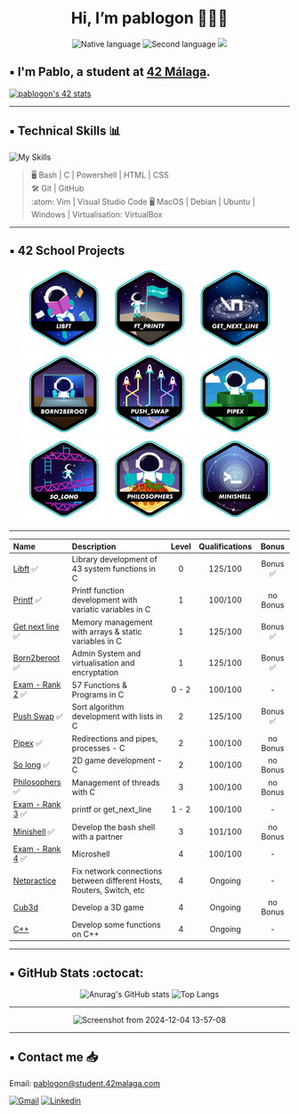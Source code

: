 <h1 align="center"> Hi, I’m pablogon 👨🏽‍💻</h1>

<p align="center">
        <img src="https://img.shields.io/badge/Nat-🇪🇸-%23aaaaaa.svg?style=flat" alt="Native language"/>
        <img src="https://img.shields.io/badge/B1-🇬🇧-%23aaaaaa.svg?style=flat" alt="Second language"/>
        <img src="https://komarev.com/ghpvc/?username=pablooglez&style=flat&color=blue"></a>
</p>

## ▪️ I'm Pablo, a student at [42 Málaga](https://www.42malaga.com/).

[![pablogon's 42 stats](https://badge.mediaplus.ma/binary/pablogon)](https://github.com/oakoudad/badge42)

---

## ▪️ Technical Skills 📊

![My Skills](https://skillicons.dev/icons?i=powershell,c,bash,vim,vscode,git,html,css,github)


> :desktop_computer: Bash | C | Powershell | HTML | CSS   
> :hammer_and_wrench:  Git | GitHub  
> :atom: Vim | Visual Studio Code
> :desktop_computer: MacOS | Debian | Ubuntu | Windows | Virtualisation: VirtualBox

---

## ▪️ 42 School Projects 

<div align="center">

<a href="https://github.com/pablooglez/Libft">![42 Badge](https://github.com/mcombeau/mcombeau/blob/main/42_badges/libfte.png)</a>
<a href="https://github.com/pablooglez/Ft_Printf">![42 Badge](https://github.com/mcombeau/mcombeau/blob/main/42_badges/ft_printfe.png)</a>
<a href="https://github.com/pablooglez/Get_next_line">![42 Badge](https://github.com/mcombeau/mcombeau/blob/main/42_badges/get_next_linee.png)</a>
<a href="https://github.com/pablooglez/Born2beroot">![42 Badge](https://github.com/mcombeau/mcombeau/blob/main/42_badges/born2beroote.png)</a>
<a href="https://github.com/pablooglez/Push_Swap">![42 Badge](https://github.com/mcombeau/mcombeau/blob/main/42_badges/push_swape.png)</a>
<a href="https://github.com/pablooglez/Pipex">![42 Badge](https://github.com/mcombeau/mcombeau/blob/main/42_badges/pipexe.png)</a>
<a href="https://github.com/pablooglez/So_Long">![42 Badge](https://github.com/mcombeau/mcombeau/blob/main/42_badges/so_longe.png)</a>
<a href="https://github.com/pablooglez/Philosophers">![42 Badge](https://github.com/mcombeau/mcombeau/blob/main/42_badges/philosopherse.png)</a>
<a href="https://github.com/pablooglez/Minishell">![42 Badge](https://github.com/mcombeau/mcombeau/blob/main/42_badges/minishelle.png)</a>

---

|	Name                                               |	Description                                    | Level | Qualifications | Bonus |
|:--------------------------------------------------|:----------------------------------------------|:-----:|:----------------:|:----------------:|
|	[Libft](https://github.com/pablooglez/Libft) ✅ |  Library development of 43 system functions in C      | 0 | 125/100 | Bonus ✅ |
| [Printf](https://github.com/pablooglez/ft_printf) ✅ | Printf function development with variatic variables in C | 1 | 100/100 | no Bonus |
| [Get next line](https://github.com/pablooglez/Get_next_line) ✅ | Memory management with arrays & static variables in C | 1 | 125/100 | Bonus ✅ |
| [Born2beroot](https://github.com/pablooglez/Born2beroot) ✅ | Admin System and virtualisation and encryptation| 1 | 125/100 | Bonus ✅ |
| [Exam - Rank 2]() ✅ | 57 Functions & Programs in C | 0 - 2 | 100/100 | - |
| [Push Swap](https://github.com/pablooglez/Push_Swap) ✅ | Sort algorithm development with lists in C | 2 | 125/100 | Bonus ✅ |
| [Pipex](https://github.com/pablooglez/Pipex) ✅ | Redirections and pipes, processes - C | 2 | 100/100 | no Bonus | 
| [So long](https://github.com/pablooglez/So_long) ✅ | 2D game development - C | 2 | 100/100 | no Bonus | 
| [Philosophers](https://github.com/pablooglez/Philosophers) ✅ | Management of threads with C | 3 | 100/100 | no Bonus |
| [Exam - Rank 3]() ✅ | printf or get_next_line | 1 - 2 | 100/100 | - | 
| [Minishell](https://github.com/pablooglez/Minishell) ✅ | Develop the bash shell with a partner | 3 | 101/100 | no Bonus |
| [Exam - Rank 4]() ✅ | Microshell | 4 | 100/100 | - |
| [Netpractice]() | Fix network connections between different Hosts, Routers, Switch, etc | 4 | Ongoing | - |
| [Cub3d]()  | Develop a 3D game | 4 | Ongoing | no Bonus |
| [C++]()  | Develop some functions on C++ | 4 | Ongoing | - |

---

<div align="left">

## ▪️ GitHub Stats :octocat:

<div align="center">

![Anurag's GitHub stats](https://github-readme-stats.vercel.app/api?username=pablooglez&show_icons=true&theme=holi&rank_icon=github) ![Top Langs](https://github-readme-stats.vercel.app/api/top-langs/?username=pablooglez&layout=compact&theme=holi)

</div>

---
<div align="center">
        
![Screenshot from 2024-12-04 13-57-08](https://github.com/user-attachments/assets/567765a3-d953-4d4b-a49b-e8a4229fb51e)

<div>
        
---

<div align="left">
        
## ▪️ Contact me 📥

<div align="left">
        
Email: pablogon@student.42malaga.com

<a href='mailto:pablogon@student.42malaga.com' target="_blank"><img alt='Gmail' src='https://img.shields.io/badge/Gmail-100000?style=flat&logo=Gmail&logoColor=white&labelColor=EA4335&color=EA4335'/></a>
</a>
<a href='https://www.linkedin.com/in/pablooglez/' target="_blank"><img alt='Linkedin' src='https://img.shields.io/badge/LinkedIn-100000?style=flat&logo=Linkedin&logoColor=white&labelColor=0A66C2&color=0A66C2'/></a>
</a>

<div>
